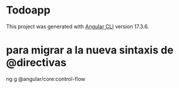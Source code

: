 # Todoapp

This project was generated with [Angular CLI](https://github.com/angular/angular-cli) version 17.3.6.

# para migrar a la nueva sintaxis de @directivas
ng g @angular/core:control-flow
